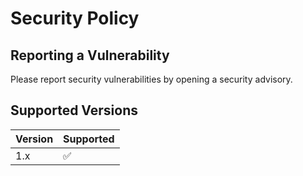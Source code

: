 # Security Policy

## Reporting a Vulnerability

Please report security vulnerabilities by opening a security advisory.

## Supported Versions

| Version | Supported          |
| ------- | ------------------ |
| 1.x     | :white_check_mark: |
